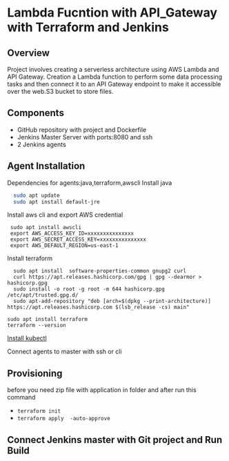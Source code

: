 # Lambda Fucntion with API_Gateway with Terraform and Jenkins

## Overview
Project involves creating a serverless architecture using AWS Lambda and API Gateway. Creation a Lambda function to perform some data processing tasks and then connect it to an API Gateway endpoint to make it accessible over the web.S3 bucket to store files.

## Components
 - GitHub repository with project and Dockerfile
 - Jenkins Master Server with ports:8080 and ssh
 - 2 Jenkins agents 

## Agent Installation

Dependencies for agents:java,terraform,awscli
Install java
```bash
  sudo apt update
  sudo apt install default-jre
 ```
 Install aws cli and export AWS credential 
 ```
  sudo apt install awscli
  export AWS_ACCESS_KEY_ID=xxxxxxxxxxxxxxx
  export AWS_SECRET_ACCESS_KEY=xxxxxxxxxxxxxxx
  export AWS_DEFAULT_REGION=us-east-1
```
Install terraform
```
  sudo apt install  software-properties-common gnupg2 curl
  curl https://apt.releases.hashicorp.com/gpg | gpg --dearmor > hashicorp.gpg
  sudo install -o root -g root -m 644 hashicorp.gpg /etc/apt/trusted.gpg.d/
  sudo apt-add-repository "deb [arch=$(dpkg --print-architecture)] https://apt.releases.hashicorp.com $(lsb_release -cs) main"
  ```
  ```
  sudo apt install terraform
  terraform --version
```
[Install kubectl](https://docs.aws.amazon.com/eks/latest/userguide/install-kubectl.html) 

Connect agents to master with ssh or cli


  


## Provisioning
before you need zip file with application in folder and after run this command
  - `terraform init`
  - `terraform apply  -auto-approve`




## Connect Jenkins master with Git project and Run Build

